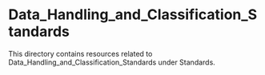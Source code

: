 # Data_Handling_and_Classification_Standards
This directory contains resources related to Data_Handling_and_Classification_Standards under Standards.
